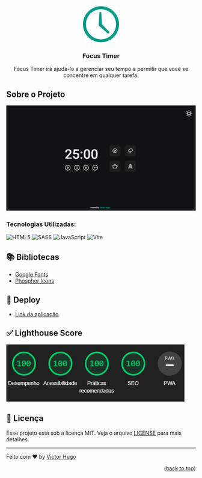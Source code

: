 <a name="readme-top"></a>
 <br />
<div align="center">
  <a href="https://focustimer-v1.vercel.app/" target=_blank >
    <img src="/.github/logo.png" alt="Logo" >
  </a>

  <h3 align="center">Focus Timer</h3>

  <p align="center">
      Focus Timer irá ajudá-lo a gerenciar seu tempo e permitir que você se concentre em qualquer tarefa.
    <br />
  </p>
</div>

## Sobre o Projeto

<img src="/.github/preview.png">


### Tecnologias Utilizadas:

![HTML5](https://img.shields.io/badge/html5-%23E34F26.svg?style=for-the-badge&logo=html5&logoColor=white) 
![SASS](https://img.shields.io/badge/SASS-hotpink.svg?style=for-the-badge&logo=SASS&logoColor=white) 
![JavaScript](https://img.shields.io/badge/javascript-%23323330.svg?style=for-the-badge&logo=javascript&logoColor=%23F7DF1E) 
![Vite](https://img.shields.io/badge/vite-%23646CFF.svg?style=for-the-badge&logo=vite&logoColor=white)


## 📚 Bibliotecas

- [Google Fonts](https://fonts.google.com/)
- [Phosphor Icons](https://phosphoricons.com/)

## 🚀 Deploy

- <a href="https://focustimer-v1.vercel.app/" target=_blank > Link da aplicação</a>

## ✅ Lighthouse Score

<img src="/.github/lighthouse-score.png">

## 📝 Licença

Esse projeto está sob a licença MIT. Veja o arquivo [LICENSE](LICENSE.md) para mais detalhes.

---

Feito com ♥ by [Victor Hugo](https://github.com/vctrhugoop/)

<p align="right">(<a href="#readme-top">back to top</a>)</p>
